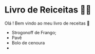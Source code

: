# Livro de Reiceitas :man_cook:

Olá ! Bem vindo ao meu livro de receitas :wave:

- Strogonoff de Frango;
- Pavê
- Bolo de cenoura
- 
